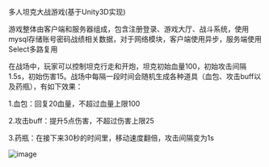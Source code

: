 多人坦克大战游戏(基于Unity3D实现)

游戏整体由客户端和服务器组成，包含注册登录、游戏大厅、战斗系统，使用mysql存储账号密码战绩相关数据，对于网络模块，客户端使用异步，服务端使用Select多路复用

在战场中，玩家可以控制坦克行走和开炮，坦克初始血量100，初始攻击间隔1.5s，初始伤害15。战场中每隔一段时间会随机生成各种道具（血包、攻击buff以及药瓶），有如下效果：

1.血包：回复20血量，不超过血量上限100

2.攻击buff：提升5点伤害，不超过伤害上限25

3.药瓶：在接下来30秒的时间里，移动速度翻倍，攻击间隔变为1s

![image](BattleGround.png)


